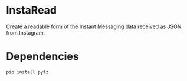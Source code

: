 # InstaRead
Create a readable form of the Instant Messaging data received as JSON from Instagram.  
# Dependencies
    pip install pytz  
  
